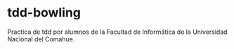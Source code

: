 # tdd-bowling
Practica de tdd por alumnos de la Facultad de Informática de la Universidad Nacional del Comahue.
